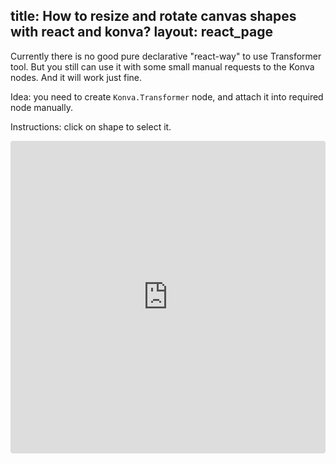 title: How to resize and rotate canvas shapes with react and konva?
layout: react_page
---

Currently there is no good pure declarative "react-way" to use Transformer tool.
But you still can use it with some small manual requests to the Konva nodes.
And it will work just fine.

Idea: you need to create `Konva.Transformer` node, and attach it into required node manually.

Instructions: click on shape to select it.

<iframe src="https://codesandbox.io/embed/github/konvajs/site/tree/master/react-demos/transformer?hidenavigation=1&view=split&fontsize=10" style="width:100%; height:500px; border:0; border-radius: 4px; overflow:hidden;" sandbox="allow-modals allow-forms allow-popups allow-scripts allow-same-origin"></iframe>




